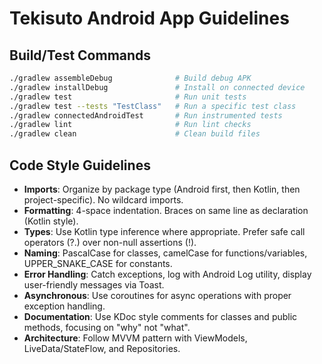 # Tekisuto Android App Guidelines

## Build/Test Commands
```bash
./gradlew assembleDebug              # Build debug APK
./gradlew installDebug               # Install on connected device
./gradlew test                       # Run unit tests
./gradlew test --tests "TestClass"   # Run a specific test class
./gradlew connectedAndroidTest       # Run instrumented tests
./gradlew lint                       # Run lint checks
./gradlew clean                      # Clean build files
```

## Code Style Guidelines
- **Imports**: Organize by package type (Android first, then Kotlin, then project-specific). No wildcard imports.
- **Formatting**: 4-space indentation. Braces on same line as declaration (Kotlin style).
- **Types**: Use Kotlin type inference where appropriate. Prefer safe call operators (?.) over non-null assertions (!).
- **Naming**: PascalCase for classes, camelCase for functions/variables, UPPER_SNAKE_CASE for constants.
- **Error Handling**: Catch exceptions, log with Android Log utility, display user-friendly messages via Toast.
- **Asynchronous**: Use coroutines for async operations with proper exception handling.
- **Documentation**: Use KDoc style comments for classes and public methods, focusing on "why" not "what".
- **Architecture**: Follow MVVM pattern with ViewModels, LiveData/StateFlow, and Repositories.